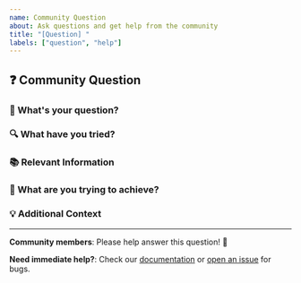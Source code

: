 ```yaml
---
name: Community Question
about: Ask questions and get help from the community
title: "[Question] "
labels: ["question", "help"]
---
```


## ❓ Community Question

### 📝 What's your question?
<!-- Describe your question clearly and concisely -->

### 🔍 What have you tried?
<!-- Describe what you've already attempted to solve this -->

### 📚 Relevant Information
<!-- Include any relevant code, error messages, or documentation you've found -->

### 🎯 What are you trying to achieve?
<!-- Explain your end goal -->

### 💡 Additional Context
<!-- Add any other context, screenshots, or information that might help -->

---

**Community members**: Please help answer this question! 🚀

**Need immediate help?**: Check our [documentation](https://github.com/cathydou/reflection-agent-maze#readme) or [open an issue](https://github.com/cathydou/reflection-agent-maze/issues/new) for bugs.
